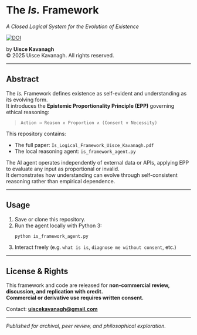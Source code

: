 # The *Is.* Framework  
*A Closed Logical System for the Evolution of Existence*  

[![DOI](https://zenodo.org/badge/1078440391.svg)](https://doi.org/10.5281/zenodo.17381259)

by **Uisce Kavanagh**  
© 2025 Uisce Kavanagh. All rights reserved.  

---

## Abstract
The *Is.* Framework defines existence as self-evident and understanding as its evolving form.  
It introduces the **Epistemic Proportionality Principle (EPP)** governing ethical reasoning:  

> `Action → Reason ∧ Proportion ∧ (Consent ∨ Necessity)`

This repository contains:
- The full paper: `Is_Logical_Framework_Uisce_Kavanagh.pdf`
- The local reasoning agent: `is_framework_agent.py`

The AI agent operates independently of external data or APIs, applying EPP to evaluate any input as proportional or invalid.  
It demonstrates how understanding can evolve through self-consistent reasoning rather than empirical dependence.

---

## Usage

1. Save or clone this repository.  
2. Run the agent locally with Python 3:
   ```bash
   python is_framework_agent.py
   ```
3. Interact freely (e.g. `what is is`, `diagnose me without consent`, etc.)

---

## License & Rights
This framework and code are released for **non-commercial review, discussion, and replication with credit.**  
**Commercial or derivative use requires written consent.**

Contact: **uiscekavanagh@gmail.com**

---

*Published for archival, peer review, and philosophical exploration.*
